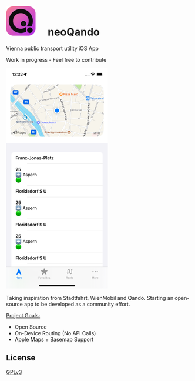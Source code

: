 # <img src="https://raw.githubusercontent.com/hadig/neoQando/main/Icon-App%40git.png" width="80" height="80" /> &nbsp;&nbsp;&nbsp; neoQando

 Vienna public transport utility iOS App
 
 Work in progress - Feel free to contribute
 
 <img src="https://raw.githubusercontent.com/hadig/neoQando/main/Simulator%20Screen%20Shot%20-%20iPhone%2012%20-%202022-02-07%20at%2012.32.11.png" height="600" />

Taking inspiration from Stadtfahrt, WienMobil and Qando. Starting an open-source app to be developed as a community effort.

<ins>Project Goals:</ins>
- Open Source
- On-Device Routing (No API Calls)
- Apple Maps + Basemap Support
## License

[GPLv3](https://github.com/hadig/neoQando/blob/main/LICENSE)

